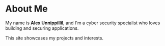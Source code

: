 # About Me

My name is **Alex Unnippillil**, and I'm a cyber security specialist who loves building and securing applications.

This site showcases my projects and interests.
